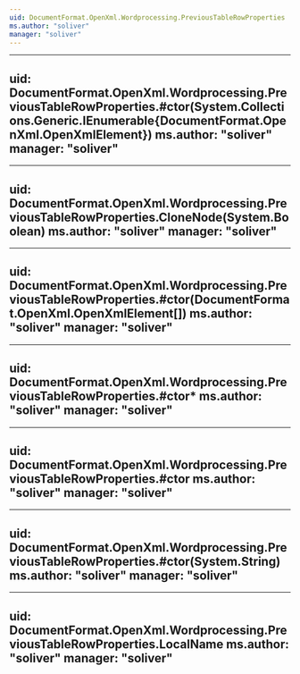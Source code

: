 ```yaml
---
uid: DocumentFormat.OpenXml.Wordprocessing.PreviousTableRowProperties
ms.author: "soliver"
manager: "soliver"
---
```


---
uid: DocumentFormat.OpenXml.Wordprocessing.PreviousTableRowProperties.#ctor(System.Collections.Generic.IEnumerable{DocumentFormat.OpenXml.OpenXmlElement})
ms.author: "soliver"
manager: "soliver"
---

---
uid: DocumentFormat.OpenXml.Wordprocessing.PreviousTableRowProperties.CloneNode(System.Boolean)
ms.author: "soliver"
manager: "soliver"
---

---
uid: DocumentFormat.OpenXml.Wordprocessing.PreviousTableRowProperties.#ctor(DocumentFormat.OpenXml.OpenXmlElement[])
ms.author: "soliver"
manager: "soliver"
---

---
uid: DocumentFormat.OpenXml.Wordprocessing.PreviousTableRowProperties.#ctor*
ms.author: "soliver"
manager: "soliver"
---

---
uid: DocumentFormat.OpenXml.Wordprocessing.PreviousTableRowProperties.#ctor
ms.author: "soliver"
manager: "soliver"
---

---
uid: DocumentFormat.OpenXml.Wordprocessing.PreviousTableRowProperties.#ctor(System.String)
ms.author: "soliver"
manager: "soliver"
---

---
uid: DocumentFormat.OpenXml.Wordprocessing.PreviousTableRowProperties.LocalName
ms.author: "soliver"
manager: "soliver"
---
